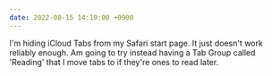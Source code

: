```yaml
---
date: 2022-08-15 14:19:00 +0900
---
```


I'm hiding iCloud Tabs from my Safari start page. It just doesn't work reliably enough. Am going to try instead having a Tab Group called 'Reading' that I move tabs to if they're ones to read later.
